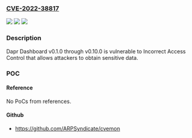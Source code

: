 ### [CVE-2022-38817](https://cve.mitre.org/cgi-bin/cvename.cgi?name=CVE-2022-38817)
![](https://img.shields.io/static/v1?label=Product&message=n%2Fa&color=blue)
![](https://img.shields.io/static/v1?label=Version&message=n%2Fa&color=blue)
![](https://img.shields.io/static/v1?label=Vulnerability&message=n%2Fa&color=brighgreen)

### Description

Dapr Dashboard v0.1.0 through v0.10.0 is vulnerable to Incorrect Access Control that allows attackers to obtain sensitive data.

### POC

#### Reference
No PoCs from references.

#### Github
- https://github.com/ARPSyndicate/cvemon


